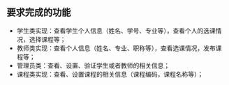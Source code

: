 ## 要求完成的功能
- 学生类实现：查看学生个人信息（姓名、学号、专业等），查看个人的选课情况，选择课程等；
- 教师类实现：查看个人信息（姓名、专业、职称等），查看选课情况，发布课程等；
- 管理员类：查看、设置、验证学生或者教师的相关信息；
- 课程类实现：查看、设置课程的相关信息（课程编码，课程名称等）；